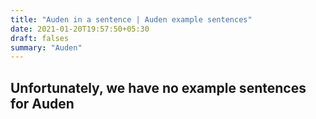```yaml
---
title: "Auden in a sentence | Auden example sentences"
date: 2021-01-20T19:57:50+05:30
draft: falses
summary: "Auden"
---
```

## Unfortunately, we have no example sentences for Auden                 
